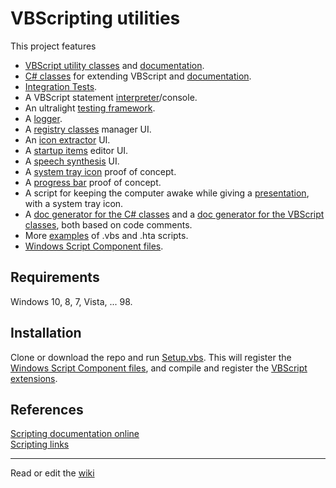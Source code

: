# VBScripting utilities

This project features

- [VBScript utility classes] and [documentation](docs/VBScriptClasses.md).  
- [C# classes] for extending VBScript and [documentation](docs/CSharpClasses.md).  
- [Integration Tests](spec).  
- A VBScript statement [interpreter]/console.  
- An ultralight [testing framework].  
- A [logger].  
- A [registry classes] manager UI.  
- An [icon extractor] UI.  
- A [startup items] editor UI.  
- A [speech synthesis] UI.  
- A [system tray icon] proof of concept.
- A [progress bar] proof of concept.
- A script for keeping the computer awake while
  giving a [presentation], with a system tray icon.  
- A [doc generator for the C# classes] and a [doc generator for the VBScript classes], both based on code comments.  
- More [examples] of .vbs and .hta scripts.
- [Windows Script Component files].

## Requirements

Windows 10, 8, 7, Vista, ... 98.

## Installation

Clone or download the repo and run [Setup.vbs].
This will register the [Windows Script Component files], and compile and register the [VBScript extensions].

## References  

[Scripting documentation online]  
[Scripting links]

---

Read or edit the [wiki](../../wiki)

[VBScript utility classes]: class
[C# classes]: .Net
[doc generator for the C# classes]: examples/Generate-the-CSharp-docs.vbs
[doc generator for the VBScript classes]: examples/Generate-the-VBScript-docs.vbs
[testing framework]: class/TestingFramework.vbs
[logger]: class/VBSLogger.vbs
[examples]: examples
[Setup.vbs]: Setup.vbs
[Windows Script Component files]: class/wsc
[VBScript extensions]: .Net
[registry classes]: examples/RegistryClasses.hta
[icon extractor]: examples/icon-extractor.hta
[startup items]: examples/StartItems.hta
[speech synthesis]: examples/SpeechSynthesis.hta
[speech synthesis]: examples/SpeechSynthesis.hta
[presentation]: examples/Presentation.vbs
[interpreter]: examples/VBSInterpreter.hta
[system tray icon]: .Net/test/NotifyIcon-test.vbs
[progress bar]: .Net/test/ProgressBar-test.vbs
[Scripting documentation online]: https://docs.microsoft.com/en-us/previous-versions/windows/internet-explorer/ie-developer/scripting-articles/d1et7k7c(v%3dvs.84) "docs.microsoft.com"
[Scripting links]: https://technet.microsoft.com/en-us/library/cc498722.aspx "technet.microsoft.com"
